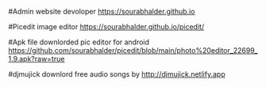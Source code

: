 #Admin
website devoloper
https://sourabhalder.github.io

#Picedit
image editor
https://sourabhalder.github.io/picedit/

#Apk file
downlorded pic editor for android
https://github.com/sourabhalder/picedit/blob/main/photo%20editor_22699_1.9.apk?raw=true

#djmujick 
downlord free audio songs by
http://djmujick.netlify.app
